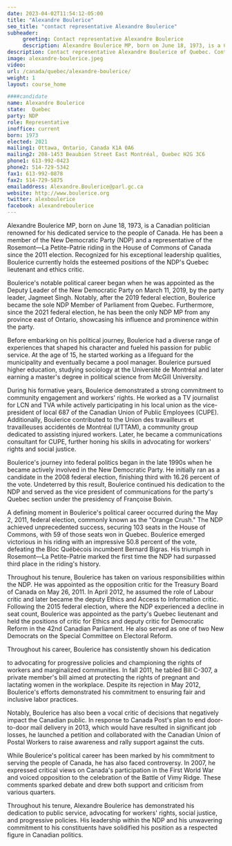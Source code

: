 ```yaml
---
date: 2023-04-02T11:54:12-05:00
title: "Alexandre Boulerice"
seo_title: "contact representative Alexandre Boulerice"
subheader:
     greeting: Contact representative Alexandre Boulerice
     description: Alexandre Boulerice MP, born on June 18, 1973, is a Canadian politician renowned for his dedicated service to the people of Canada.
description: Contact representative Alexandre Boulerice of Quebec. Contact information for Alexandre Boulerice includes email address, phone number, and mailing address.
image: alexandre-boulerice.jpeg
video:
url: /canada/quebec/alexandre-boulerice/
weight: 1
layout: course_home

####candidate
name: Alexandre Boulerice
state:	Quebec
party: NDP
role: Representative
inoffice: current
born: 1973
elected: 2021
mailing1: Ottawa, Ontario, Canada K1A 0A6
mailing2: 208-1453 Beaubien Street East Montréal, Quebec H2G 3C6
phone1: 613-992-0423
phone2: 514-729-5342
fax1: 613-992-0878
fax2: 514-729-5875
emailaddress: Alexandre.Boulerice@parl.gc.ca
website: http://www.boulerice.org
twitter: alexboulerice
facebook: alexandreboulerice
---
```


Alexandre Boulerice MP, born on June 18, 1973, is a Canadian politician renowned for his dedicated service to the people of Canada. He has been a member of the New Democratic Party (NDP) and a representative of the Rosemont—La Petite-Patrie riding in the House of Commons of Canada since the 2011 election. Recognized for his exceptional leadership qualities, Boulerice currently holds the esteemed positions of the NDP's Quebec lieutenant and ethics critic.

Boulerice's notable political career began when he was appointed as the Deputy Leader of the New Democratic Party on March 11, 2019, by the party leader, Jagmeet Singh. Notably, after the 2019 federal election, Boulerice became the sole NDP Member of Parliament from Quebec. Furthermore, since the 2021 federal election, he has been the only NDP MP from any province east of Ontario, showcasing his influence and prominence within the party.

Before embarking on his political journey, Boulerice had a diverse range of experiences that shaped his character and fueled his passion for public service. At the age of 15, he started working as a lifeguard for the municipality and eventually became a pool manager. Boulerice pursued higher education, studying sociology at the Université de Montréal and later earning a master's degree in political science from McGill University.

During his formative years, Boulerice demonstrated a strong commitment to community engagement and workers' rights. He worked as a TV journalist for LCN and TVA while actively participating in his local union as the vice-president of local 687 of the Canadian Union of Public Employees (CUPE). Additionally, Boulerice contributed to the Union des travailleurs et travailleuses accidentés de Montréal (UTTAM), a community group dedicated to assisting injured workers. Later, he became a communications consultant for CUPE, further honing his skills in advocating for workers' rights and social justice.

Boulerice's journey into federal politics began in the late 1990s when he became actively involved in the New Democratic Party. He initially ran as a candidate in the 2008 federal election, finishing third with 16.26 percent of the vote. Undeterred by this result, Boulerice continued his dedication to the NDP and served as the vice president of communications for the party's Quebec section under the presidency of Françoise Boivin.

A defining moment in Boulerice's political career occurred during the May 2, 2011, federal election, commonly known as the "Orange Crush." The NDP achieved unprecedented success, securing 103 seats in the House of Commons, with 59 of those seats won in Quebec. Boulerice emerged victorious in his riding with an impressive 50.8 percent of the vote, defeating the Bloc Québécois incumbent Bernard Bigras. His triumph in Rosemont—La Petite-Patrie marked the first time the NDP had surpassed third place in the riding's history.

Throughout his tenure, Boulerice has taken on various responsibilities within the NDP. He was appointed as the opposition critic for the Treasury Board of Canada on May 26, 2011. In April 2012, he assumed the role of Labour critic and later became the deputy Ethics and Access to Information critic. Following the 2015 federal election, where the NDP experienced a decline in seat count, Boulerice was appointed as the party's Quebec lieutenant and held the positions of critic for Ethics and deputy critic for Democratic Reform in the 42nd Canadian Parliament. He also served as one of two New Democrats on the Special Committee on Electoral Reform.

Throughout his career, Boulerice has consistently shown his dedication

 to advocating for progressive policies and championing the rights of workers and marginalized communities. In fall 2011, he tabled Bill C-307, a private member's bill aimed at protecting the rights of pregnant and lactating women in the workplace. Despite its rejection in May 2012, Boulerice's efforts demonstrated his commitment to ensuring fair and inclusive labor practices.

Notably, Boulerice has also been a vocal critic of decisions that negatively impact the Canadian public. In response to Canada Post's plan to end door-to-door mail delivery in 2013, which would have resulted in significant job losses, he launched a petition and collaborated with the Canadian Union of Postal Workers to raise awareness and rally support against the cuts.

While Boulerice's political career has been marked by his commitment to serving the people of Canada, he has also faced controversy. In 2007, he expressed critical views on Canada's participation in the First World War and voiced opposition to the celebration of the Battle of Vimy Ridge. These comments sparked debate and drew both support and criticism from various quarters.

Throughout his tenure, Alexandre Boulerice has demonstrated his dedication to public service, advocating for workers' rights, social justice, and progressive policies. His leadership within the NDP and his unwavering commitment to his constituents have solidified his position as a respected figure in Canadian politics.
